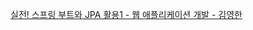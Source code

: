 [실전! 스프링 부트와 JPA 활용1 - 웹 애플리케이션 개발 - 김영한](https://www.inflearn.com/course/스프링부트-JPA-활용-1/dashboard)
